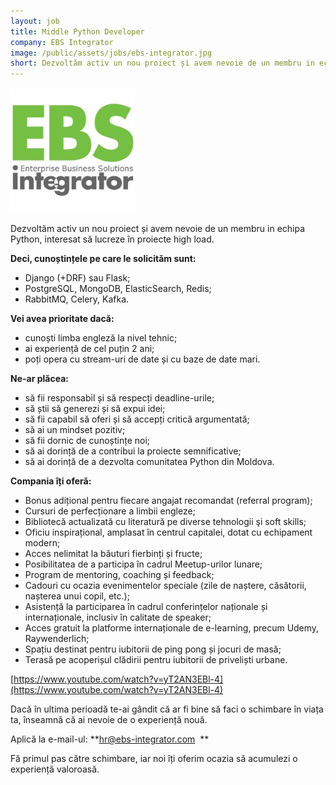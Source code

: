 ```yaml
---
layout: job
title: Middle Python Developer
company: EBS Integrator
image: /public/assets/jobs/ebs-integrator.jpg
short: Dezvoltăm activ un nou proiect și avem nevoie de un membru in echipa Python, interesat să lucreze în proiecte high load
---
```


![EBS Integrator](/public/assets/jobs/ebs-integrator.jpg)


Dezvoltăm activ un nou proiect și avem nevoie de un membru in echipa Python, interesat să lucreze în proiecte high load.  

**Deci, cunoștințele pe care le solicităm sunt:**

*   Django (+DRF) sau Flask;
*   PostgreSQL, MongoDB, ElasticSearch, Redis;
*   RabbitMQ, Celery, Kafka.

**Vei avea prioritate dacă:**

*   cunoști limba engleză la nivel tehnic;
*   ai experiență de cel puțin 2 ani;
*   poți opera cu stream-uri de date și cu baze de date mari.

**Ne-ar plăcea:**

*   să fii responsabil și să respecți deadline-urile;
*   să știi să generezi și să expui idei;
*   să fii capabil să oferi și să accepți critică argumentată;
*   să ai un mindset pozitiv;
*   să fii dornic de cunoștințe noi;
*   să ai dorință de a contribui la proiecte semnificative;
*   să ai dorință de a dezvolta comunitatea Python din Moldova.

**Compania îți oferă:**

*   Bonus adițional pentru fiecare angajat recomandat (referral program);
*   Cursuri de perfecționare a limbii engleze;
*   Bibliotecă actualizată cu literatură pe diverse tehnologii şi soft skills;
*   Oficiu inspirațional, amplasat în centrul capitalei, dotat cu echipament modern;
*   Acces nelimitat la băuturi fierbinți și fructe;
*   Posibilitatea de a participa în cadrul Meetup-urilor lunare;
*   Program de mentoring, coaching și feedback;
*   Cadouri cu ocazia evenimentelor speciale (zile de naștere, căsătorii, nașterea unui copil, etc.);
*   Asistență la participarea în cadrul conferințelor naționale și internaționale, inclusiv în calitate de speaker;
*   Acces gratuit la platforme internaționale de e-learning, precum Udemy, Raywenderlich;
*   Spațiu destinat pentru iubitorii de ping pong și jocuri de masă;
*   Terasă pe acoperișul clădirii pentru iubitorii de priveliști urbane.

[https://www.youtube.com/watch?v=yT2AN3EBl-4](https://www.youtube.com/watch?v=yT2AN3EBl-4)

Dacă în ultima perioadă te-ai gândit că ar fi bine să faci o schimbare în viața ta, înseamnă că ai nevoie de o experiență nouă. 

Aplică la e-mail-ul: **[hr@ebs-integrator.com](mailto:hr@ebs-integrator.com)  **  

Fă primul pas către schimbare, iar noi îți oferim ocazia să acumulezi o experiență valoroasă.  

